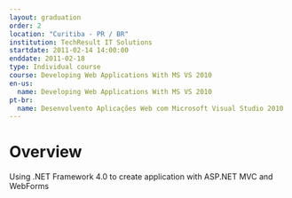 ```yaml
---
layout: graduation
order: 2
location: "Curitiba - PR / BR"
institution: TechResult IT Solutions
startdate: 2011-02-14 14:00:00
enddate: 2011-02-18
type: Individual course
course: Developing Web Applications With MS VS 2010
en-us:
  name: Developing Web Applications With MS VS 2010
pt-br:
  name: Desenvolvento Aplicações Web com Microsoft Visual Studio 2010
---
```


# Overview

Using .NET Framework 4.0 to create application with ASP.NET MVC and WebForms
